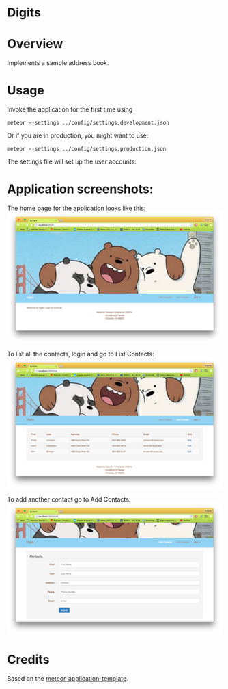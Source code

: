 # Digits
# Overview
Implements a sample address book.

# Usage
Invoke the application for the first time using
```
meteor --settings ../config/settings.development.json
```
Or if you are in production, you might want to use:
```
meteor --settings ../config/settings.production.json
```

The settings file will set up the user accounts.

# Application screenshots:

The home page for the application looks like this:
![](https://raw.githubusercontent.com/chumeda/digits/qa-1/doc/digitsHome.png)

To list all the contacts, login and go to List Contacts:
![](https://raw.githubusercontent.com/chumeda/digits/qa-1/doc/digitsListContacts.png)

To add another contact go to Add Contacts:
![](https://raw.githubusercontent.com/chumeda/digits/qa-1/doc/digitsAddContacts.png)

# Credits
Based on the [meteor-application-template](http://ics-software-engineering.github.io/meteor-application-template/).